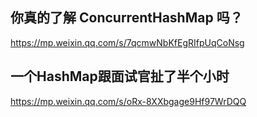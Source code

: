 ## 你真的了解 ConcurrentHashMap 吗？
https://mp.weixin.qq.com/s/7qcmwNbKfEgRIfpUqCoNsg

## 一个HashMap跟面试官扯了半个小时
https://mp.weixin.qq.com/s/oRx-8XXbgage9Hf97WrDQQ



